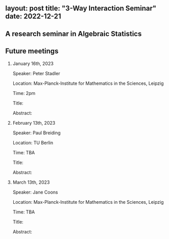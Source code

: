layout: post
title: "3-Way Interaction Seminar"
date: 2022-12-21
---
## A research seminar in Algebraic Statistics

## Future meetings

1. January 16th, 2023
 
   Speaker: Peter Stadler
 
   Location: Max-Planck-Institute for Mathematics in the Sciences, Leipzig
 
   Time: 2pm
 
   Title:
 
   Abstract:


2. February 13th, 2023
   
   Speaker: Paul Breiding
   
   Location: TU Berlin
   
   Time: TBA
   
   Title:
   
   Abstract:


3. March 13th, 2023
   
   Speaker: Jane Coons
   
   Location: Max-Planck-Institute for Mathematics in the Sciences, Leipzig
   
   Time: TBA
   
   Title:
   
   Abstract:
